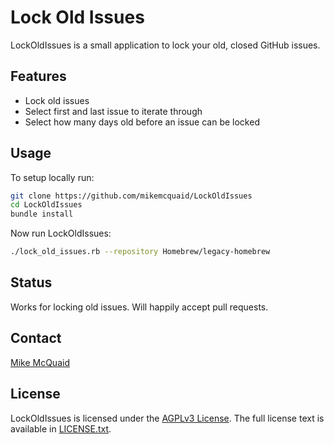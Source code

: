 # Lock Old Issues
LockOldIssues is a small application to lock your old, closed GitHub issues.

## Features
- Lock old issues
- Select first and last issue to iterate through
- Select how many days old before an issue can be locked

## Usage
To setup locally run:
```bash
git clone https://github.com/mikemcquaid/LockOldIssues
cd LockOldIssues
bundle install
```

Now run LockOldIssues:
```bash
./lock_old_issues.rb --repository Homebrew/legacy-homebrew
```

## Status
Works for locking old issues. Will happily accept pull requests.

## Contact
[Mike McQuaid](mailto:mike@mikemcquaid.com)

## License
LockOldIssues is licensed under the [AGPLv3 License](https://en.wikipedia.org/wiki/Affero_General_Public_License).
The full license text is available in [LICENSE.txt](https://github.com/mikemcquaid/LockOldIssues/blob/master/LICENSE.txt).
